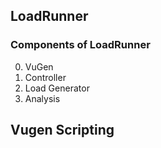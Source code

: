 ## LoadRunner

### Components of LoadRunner

0. VuGen
0. Controller
0. Load Generator
0. Analysis

## Vugen Scripting
